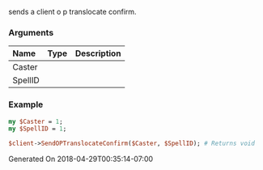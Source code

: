sends a client o p translocate confirm.
### Arguments
**Name**|**Type**|**Description**
:---|:---|:---
Caster||
SpellID||

### Example

```perl
my $Caster = 1;
my $SpellID = 1;

$client->SendOPTranslocateConfirm($Caster, $SpellID); # Returns void
```


Generated On 2018-04-29T00:35:14-07:00